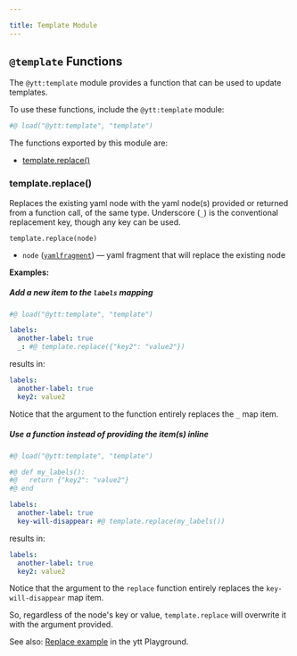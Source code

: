 ```yaml
---

title: Template Module
---
```


## `@template` Functions

The `@ytt:template` module provides a function that can be used to update templates.

To use these functions, include the `@ytt:template` module:

```python
#@ load("@ytt:template", "template")
```

The functions exported by this module are:
- [template.replace()](#templatereplace)

### template.replace()
Replaces the existing yaml node with the yaml node(s) provided or returned from a function call, of the same type.
Underscore (`_`) is the conventional replacement key, though any key can be used.

```
template.replace(node)
```

* `node` ([`yamlfragment`](lang-ref-yaml-fragment.md)) — yaml fragment that will replace the existing node

**Examples:**

##### Add a new item to the `labels` mapping
```yaml
#@ load("@ytt:template", "template")

labels:
  another-label: true
  _: #@ template.replace({"key2": "value2"})
```
results in:
```yaml
labels:
  another-label: true
  key2: value2
```

Notice that the argument to the function entirely replaces the `_` map item.

##### Use a function instead of providing the item(s) inline
```yaml
#@ load("@ytt:template", "template")

#@ def my_labels():
#@   return {"key2": "value2"}
#@ end

labels:
  another-label: true
  key-will-disappear: #@ template.replace(my_labels())
```
results in:
```yaml
labels:
  another-label: true
  key2: value2
```

Notice that the argument to the `replace` function entirely replaces the `key-will-disappear` map item.

So, regardless of the node's key or value, `template.replace` will overwrite it with the argument provided.

See also: [Replace example](/ytt/#example:example-replace) in the ytt Playground.
